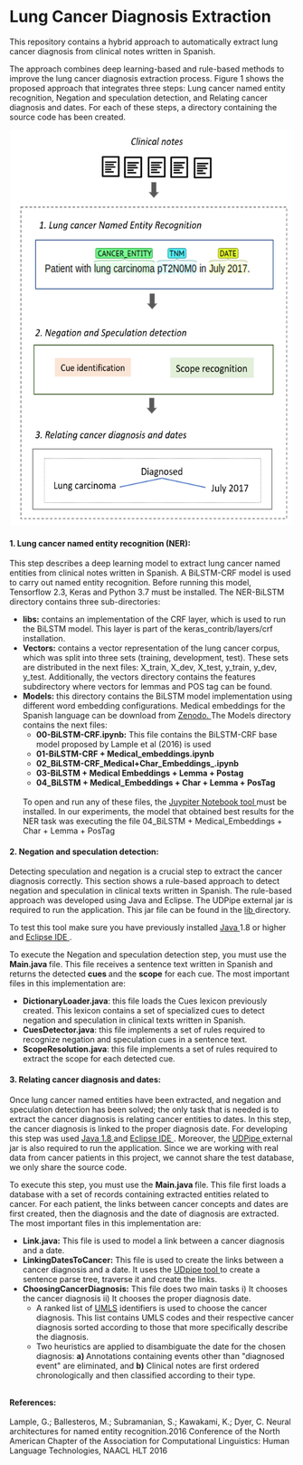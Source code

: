 # Lung Cancer Diagnosis Extraction
This repository contains a hybrid approach to automatically extract lung cancer diagnosis from clinical notes written in Spanish.

The approach combines deep learning-based and rule-based methods to improve the lung cancer diagnosis extraction process. Figure 1  shows the proposed approach that integrates three steps: Lung cancer named entity recognition</a>, Negation and speculation detection, and Relating cancer diagnosis and dates. For each of these steps, a directory containing the source code has been created.
<center> <img src="img/approach1.png" width="500" height="700"> </center>


<h4> 1. Lung cancer named entity recognition (NER): </h4>
This step describes a deep learning model to extract lung cancer named entities from clinical notes written in Spanish. A BiLSTM-CRF  model is used to carry out named entity recognition. Before running this model, Tensorflow 2.3, Keras and Python 3.7 must be installed. The NER-BiLSTM directory contains three sub-directories:
<ul>
  <li><strong>libs:</strong> contains an implementation of the CRF layer, which is used to run the BiLSTM model. This layer is part of the keras_contrib/layers/crf installation.</li>
  <li><strong>Vectors:</strong> contains a vector representation of the lung cancer corpus, which was split into three sets (training, development, test). These sets are distributed in the next files: X_train, X_dev, X_test, y_train, y_dev, y_test. Additionally, the vectors directory contains the features subdirectory where vectors for lemmas and POS tag can be found.</li>
  <li><strong>Models:</strong> this directory contains the BiLSTM model implementation using different word embedding configurations.
  Medical embeddings for the Spanish language can be download from <a href= "https://zenodo.org/record/3626806#.X_w5mXUzY0Q"> Zenodo. </a> The Models directory contains the next  files: 
  <ul>
    <li><strong> 00-BiLSTM-CRF.ipynb:</strong> This file contains the BiLSTM-CRF base model proposed by Lample et al (2016) is used</li>
    <li><strong> 01-BiLSTM-CRF + Medical_embeddings.ipynb</strong> </li> 
    <li><strong> 02_BiLSTM-CRF_Medical+Char_Embeddings_.ipynb</strong> </li> 
    <li><strong> 03-BiLSTM + Medical Embeddings + Lemma + Postag</strong>  </li>
    <li><strong> 04_BiLSTM + Medical_Embeddings + Char + Lemma + PosTag</strong>  </li>
         
  </ul>
 <br> To open and run any of these files, the <a href= "https://jupyter.org/"> Juypiter Notebook tool </a>  must be installed. In our experiments, the model that obtained best results for the NER task  was  executing the file 04_BiLSTM + Medical_Embeddings + Char + Lemma + PosTag  
</li>
</ul>

<h4> 2. Negation and speculation detection: </h4>
Detecting speculation and negation is a crucial step to extract the cancer diagnosis correctly. This section shows a rule-based approach to detect negation and speculation in clinical texts written in Spanish. The rule-based approach was developed using Java and Eclipse. The UDPipe external jar is required to run the application. This jar file can be found in the <a href= "https://github.com/solarte7/lung_cancer_diagnosis/tree/main/negation_speculation/lib"> lib </a> directory. </br>

To test this tool make sure you have previously installed <a href = "https://www.java.com/es/Java"> Java </a> 1.8 or higher and <a href ="https://www.eclipse.org/downloads/"> Eclipse IDE </a>.</br>

To execute the Negation and speculation detection step, you must use the <strong>Main.java </strong> file. This file receives a sentence text written in Spanish and returns the detected <strong>cues </strong> and the <strong>scope</strong> for each cue. The most important files in this implementation are:
 <ul>
  <li><strong>DictionaryLoader.java</strong>: this file loads the Cues lexicon previously created. This lexicon contains a set of specialized cues to detect negation and speculation in clinical texts written in Spanish.</li>
  <li><strong>CuesDetector.java</strong>: this file implements a set of rules required to recognize negation and speculation cues in a sentence text.</li>
  <li><strong>ScopeResolution.java</strong>: this file implements a set of rules required to extract the scope for each detected cue. 
    
 </ul>


<h4> 3. Relating cancer diagnosis and dates: </h4>
Once lung cancer named entities have been extracted, and negation and speculation detection has been solved; the only task that is needed is to extract the cancer diagnosis is relating cancer entities to dates. In this step, the cancer diagnosis is linked to the proper diagnosis date. For developing this step was used <a href = "https://www.java.com/es/Java"> Java 1.8 </a>  and <a href ="https://www.eclipse.org/downloads/">Eclipse IDE </a>. Moreover, the <a href= "https://github.com/solarte7/lung_cancer_diagnosis/tree/main/negation_speculation/lib"> UDPipe </a> external jar is also required to run the application. Since we are working with real data from cancer patients in this project, we cannot share the test database, we only share the source code. </br>

To execute this step, you must use the <strong>Main.java </strong> file. This file first loads a database with a set of records containing extracted entities related to cancer. For each patient, the links between cancer concepts and dates are first created, then the diagnosis and the date of diagnosis are extracted.</br>
The most important files in this implementation are:
  
  
<ul>
 <li><strong>Link.java:</strong> This file is used to model a link between a cancer diagnosis and a date. </li>
 <li><strong>LinkingDatesToCancer:</strong> This file is used to create the links between a cancer diagnosis and a date. It uses the  <a href= "http://lindat.mff.cuni.cz/services/udpipe/"> UDpipe tool </a> to create a sentence parse tree, traverse it and create the links.</li>
  <li> <strong>ChoosingCancerDiagnosis:</strong> This file does two main tasks i) It chooses the cancer diagnosis ii) It chooses the proper diagnosis date. 
     <ul>
       <li> A ranked list of  <a href = "https://www.nlm.nih.gov/research/umls/index.html"> UMLS</a> identifiers is used to choose the cancer diagnosis. This list contains UMLS codes and their respective cancer diagnosis sorted according to those that more specifically describe the diagnosis.</li>
       <li> Two heuristics are applied to disambiguate the date for the chosen diagnosis: <strong>a) </strong> Annotations containing events other than "diagnosed event" are eliminated, and <strong> b)</strong> Clinical notes are first ordered chronologically and then classified according to their type.
    </ul>
  
  </li>
</ul>
  
</br>
<strong>References:</strong>
</br> </br>
Lample, G.; Ballesteros, M.; Subramanian, S.; Kawakami, K.; Dyer, C.  Neural architectures for named entity  recognition.2016  Conference  of  the  North  American  Chapter  of  the  Association  for  Computational Linguistics: Human Language Technologies, NAACL HLT 2016 

